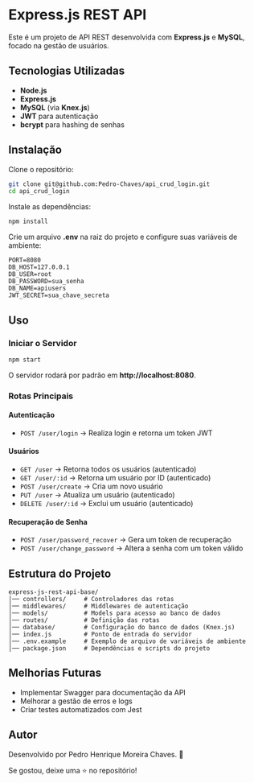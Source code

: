 # Express.js REST API

Este é um projeto de API REST desenvolvida com **Express.js** e **MySQL**, focado na gestão de usuários.

## Tecnologias Utilizadas
- **Node.js**
- **Express.js**
- **MySQL** (via **Knex.js**)
- **JWT** para autenticação
- **bcrypt** para hashing de senhas

## Instalação

Clone o repositório:
```sh
git clone git@github.com:Pedro-Chaves/api_crud_login.git
cd api_crud_login
```

Instale as dependências:
```sh
npm install
```

Crie um arquivo **.env** na raiz do projeto e configure suas variáveis de ambiente:
```
PORT=8080
DB_HOST=127.0.0.1
DB_USER=root
DB_PASSWORD=sua_senha
DB_NAME=apiusers
JWT_SECRET=sua_chave_secreta
```

## Uso

### Iniciar o Servidor
```sh
npm start
```
O servidor rodará por padrão em **http://localhost:8080**.

### Rotas Principais

#### Autenticação
- `POST /user/login` → Realiza login e retorna um token JWT

#### Usuários
- `GET /user` → Retorna todos os usuários (autenticado)
- `GET /user/:id` → Retorna um usuário por ID (autenticado)
- `POST /user/create` → Cria um novo usuário
- `PUT /user` → Atualiza um usuário (autenticado)
- `DELETE /user/:id` → Exclui um usuário (autenticado)

#### Recuperação de Senha
- `POST /user/password_recover` → Gera um token de recuperação
- `POST /user/change_password` → Altera a senha com um token válido

## Estrutura do Projeto
```
express-js-rest-api-base/
│── controllers/     # Controladores das rotas
│── middlewares/     # Middlewares de autenticação
│── models/          # Models para acesso ao banco de dados
│── routes/          # Definição das rotas
│── database/        # Configuração do banco de dados (Knex.js)
│── index.js         # Ponto de entrada do servidor
│── .env.example     # Exemplo de arquivo de variáveis de ambiente
│── package.json     # Dependências e scripts do projeto
```

## Melhorias Futuras
- Implementar Swagger para documentação da API
- Melhorar a gestão de erros e logs
- Criar testes automatizados com Jest

## Autor
Desenvolvido por Pedro Henrique Moreira Chaves. 🚀

Se gostou, deixe uma ⭐ no repositório!

